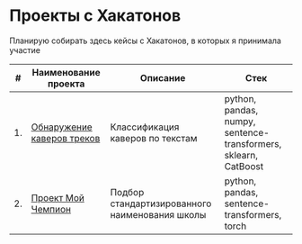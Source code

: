 # Проекты с Хакатонов

Планирую собирать здесь кейсы с Хакатонов, в которых я принимала участие

| #    | Наименование проекта                | Описание                                                     | Стек                                                         |
| ---- | ------------------------------------------------------------ | ------------------------------------------------------------ | ------------------------------------------------------------ |
| 1.   | [Обнаружение каверов треков](https://github.com/EktTitova/Hakaton-Projects/blob/main/Yandex%20music%20Hakaton/YM-18.ipynb) | Классификация каверов по текстам             | python, pandas, numpy, sentence-transformers, sklearn, CatBoost |
| 2.   | [Проект Мой Чемпион](https://github.com/EktTitova/Hakaton-Projects/blob/0588314c9fccc4ff1d4689be56812fdfee041948/Champion_Project/Titova_my_Champion-2.ipynb) | Подбор стандартизированного наименования школы             | python, pandas, sentence-transformers, torch |
